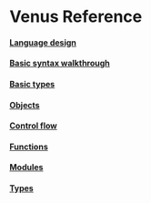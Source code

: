 # Venus Reference

#### [Language design](design.md)
#### [Basic syntax walkthrough](basic-syntax.md)
#### [Basic types](basic-types.md)
#### [Objects](objects.md)
#### [Control flow](control-flow.md)
#### [Functions](functions.md)
#### [Modules](modules.md)
#### [Types](types.md)
